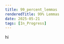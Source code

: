 ```yaml
---
title: 99_percent_lemmas
renderedTitle: 99% Lemmas
date: 2025-05-21
tags: [In_Progress]
---
```


hi
